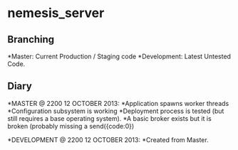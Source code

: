 nemesis_server
==============

Branching
--------------------------------------------------------------------------------------
*Master: Current Production / Staging code
*Development: Latest Untested Code.

Diary
--------------------------------------------------------------------------------------



*MASTER @ 2200 12 OCTOBER 2013:
	*Application spawns worker threads
	*Configuration subsystem is working
	*Deployment process is tested (but still requires a base operating system).
	*A basic broker exists but it is broken (probably missing a send({code:0})
	
*DEVELOPMENT @ 2200 12 OCTOBER 2013:
	*Created from Master.




